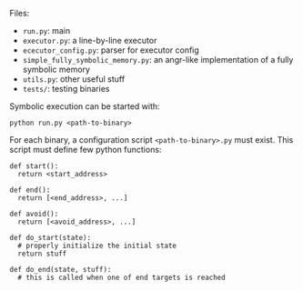 Files:
- `run.py`: main
- `executor.py`: a line-by-line executor
- `ececutor_config.py`: parser for executor config
- `simple_fully_symbolic_memory.py`: an angr-like implementation of a fully symbolic memory
- `utils.py`: other useful stuff
- `tests/`: testing binaries


Symbolic execution can be started with:

    python run.py <path-to-binary>
    
For each binary, a configuration script `<path-to-binary>.py` must exist. This script must define few python functions:

    def start():
      return <start_address>

    def end():
      return [<end_address>, ...]

    def avoid():
      return [<avoid_address>, ...]

    def do_start(state):
      # properly initialize the initial state
      return stuff

    def do_end(state, stuff):
      # this is called when one of end targets is reached
